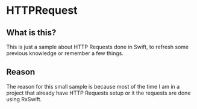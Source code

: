 # HTTPRequest

## What is this?
This is just a sample about HTTP Requests done in Swift, to refresh some previous knowledge or remember a few things.

## Reason
The reason for this small sample is because most of the time I am in a project that already have HTTP Requests setup or it the requests are done using RxSwift.
